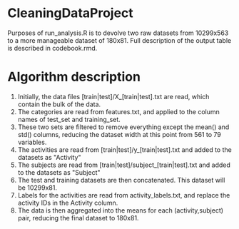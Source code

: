 # CleaningDataProject

Purposes of run_analysis.R is to devolve two raw datasets from 10299x563 to a more manageable dataset of 180x81.  Full description of the output table is described in codebook.rmd.

# Algorithm description

1. Initially, the data files [train|test]/X_[train|test].txt are read, which contain the bulk of the data.
2. The categories are read from features.txt, and applied to the column names of test_set and training_set.
3. These two sets are filtered to remove everything except the mean() and std() columns, reducing the dataset width at this point from 561 to 79 variables.
4. The activities are read from [train|test]/y_[train|test].txt and added to the datasets as "Activity"
5. The subjects are read from [train|test]/subject_[train|test].txt and added to the datasets as "Subject"
6. The test and training datasets are then concatenated.  This dataset will be 10299x81.
7. Labels for the activities are read from activity_labels.txt, and replace the activity IDs in the Activity column.
8. The data is then aggregated into the means for each (activity,subject) pair, reducing the final dataset to 180x81.